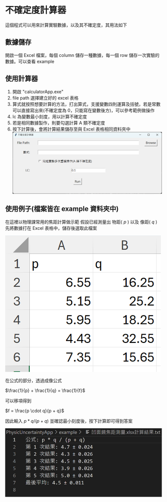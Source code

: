 # 不確定度計算器
這個程式可以用來計算實驗數據，以及其不確定度，其用法如下

## 數據儲存
開啟一個 Excel 檔案，每個 column 儲存一種數據，每一個 row 儲存一次實驗的數據。可以查看 example

## 使用計算器
1. 開啟 "calculatorApp.exe"
2. file path 選擇建立好的 excel 表格
3. 算式就按照想要計算的方法，打出算式，支援變數四則運算及括號，若是常數可以直接寫出來(不確定度為 0，只能寫在變數後方)，可以參考範例做操作
4. lc 為變數最小刻度，用以計算不確定度
5. 若是相同數據製作，則要勾選計算 A 類不確定度
6. 按下計算後，會將計算結果儲存至與 Excel 表格相同資料夾中
![alt text](.\example\image1.png)

## 使用例子(檔案皆在 example 資料夾中)
在這裡以物理課常用的焦距計算做示範
假設已經測量出 物距( $p$ ) 以及 像距( $q$ )\
先將數據打在 Excel 表格中，儲存後選取此檔案

![alt text](.\example\image.png)

在公式的部分，透過成像公式

$\frac{1}{p} + \frac{1}{q} = \frac{1}{f}$

可以移項得到

$f = \frac{p \cdot q}{p + q}$

因此輸入 $p * q / (p + q)$ 並確認最小刻度後，按下計算即可得到答案

![alt text](./example/image2.png)